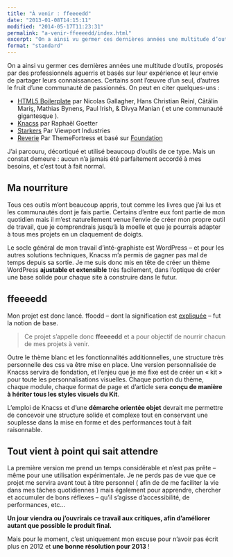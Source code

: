 ```yaml
---
title: "À venir : ffeeeedd"
date: "2013-01-08T14:15:11"
modified: "2014-05-17T11:23:31"
permalink: "a-venir-ffeeeedd/index.html"
excerpt: "On a ainsi vu germer ces dernières années une multitude d’outils, proposés par des professionnels aguerris et basés sur leur expérience et leur envie de partager leurs connaissances. Certains sont l’œuvre d’un seul, d’autres le fruit d’une communauté de passionnés. On peut en citer quelques-uns : HTML5 Boilerplate par Nicolas Gallagher, Hans Christian Reinl, Cãtãlin \[…\] [Lire la suite de «&nbsp;À venir : ffeeeedd&nbsp;» →](https://www.ffoodd.fr/a-venir-ffeeeedd/)"
format: "standard"
---
```

On a ainsi vu germer ces dernières années une multitude d’outils, proposés par des professionnels aguerris et basés sur leur expérience et leur envie de partager leurs connaissances. Certains sont l’œuvre d’un seul, d’autres le fruit d’une communauté de passionnés. On peut en citer quelques-uns :

* [HTML5 Boilerplate](http://html5boilerplate.com/) par Nicolas Gallagher, Hans Christian Reinl, Cãtãlin Mariş, Mathias Bynens, Paul Irish, & Divya Manian ( et une communauté gigantesque ).
* [Knacss](http://knacss.com/ "Knacss") par Raphaël Goetter
* [Starkers](http://viewportindustries.com/products/starkers/ "Viewport Industries' Starkers") Par Viewport Industries
* [Reverie](http://themefortress.com/reverie/ "Reverie") Par ThemeFortress et basé sur [Foundation](http://foundation.zurb.com/)

J’ai parcouru, décortiqué et utilisé beaucoup d’outils de ce type. Mais un constat demeure : aucun n’a jamais été parfaitement accordé à mes besoins, et c’est tout à fait normal.

## Ma nourriture

Tous ces outils m’ont beaucoup appris, tout comme les livres que j’ai lus et les communautés dont je fais partie. Certains d’entre eux font partie de mon quotidien mais il m’est naturellement venue l’envie de créer mon propre outil de travail, que je comprendrais jusqu’à la moelle et que je pourrais adapter à tous mes projets en un claquement de doigts.

Le socle général de mon travail d’inté-graphiste est WordPress – et pour les autres solutions techniques, Knacss m’a permis de gagner pas mal de temps depuis sa sortie. Je me suis donc mis en tête de créer un thème WordPress **ajustable et extensible** très facilement, dans l’optique de créer une base solide pour chaque site à construire dans le futur.

## ffeeeedd

Mon projet est donc lancé. ffoodd – dont la signification est [expliquée](https://www.ffoodd.fr "Qu'est-ce que ffoodd ?") – fut la notion de base.

> Ce projet s’appelle donc **ffeeeedd** et a pour objectif de nourrir chacun de mes projets à venir.

Outre le thème blanc et les fonctionnalités additionnelles, une structure très personnelle des css va être mise en place. Une version personnalisée de Knacss servira de fondation, et l’enjeu que je me fixe est de créer un «&nbsp;kit&nbsp;» pour toute les personnalisations visuelles. Chaque portion du thème, chaque module, chaque format de page et d’article sera **conçu de manière à hériter tous les styles visuels du Kit**.

L’emploi de Knacss et d’une **démarche orientée objet** devrait me permettre de concevoir une structure solide et complexe tout en conservant une souplesse dans la mise en forme et des performances tout à fait raisonnable.

## Tout vient à point qui sait attendre

La première version me prend un temps considérable et n’est pas prête – même pour une utilisation expérimentale. Je ne perds pas de vue que ce projet me servira avant tout à titre personnel ( afin de de me faciliter la vie dans mes tâches quotidiennes ) mais également pour apprendre, chercher et accumuler de bons réflexes – qu’il s’agisse d’accessibilité, de performances, etc…

**Un jour viendra ou j’ouvrirais ce travail aux critiques, afin d’améliorer autant que possible le produit final.**

Mais pour le moment, c’est uniquement mon excuse pour n’avoir pas écrit plus en 2012 et **une bonne résolution pour 2013** !